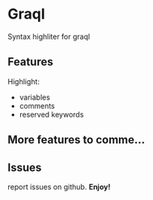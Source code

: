 # Graql
Syntax highliter for graql

## Features
Highlight:
- variables
- comments
- reserved keywords

## More features to comme...
## Issues
report issues on github.
**Enjoy!**